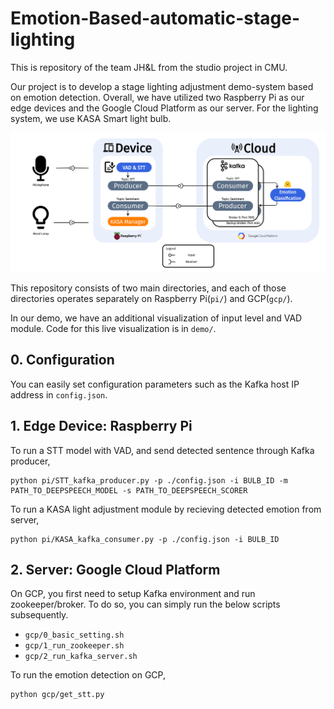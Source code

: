 # Emotion-Based-automatic-stage-lighting

This is repository of the team JH&L from the studio project in CMU.

Our project is to develop a stage lighting adjustment demo-system based on emotion detection. Overall, we have utilized two Raspberry Pi as our edge devices and the Google Cloud Platform as our server. For the lighting system, we use KASA Smart light bulb.

![System Architecture](imgs/SystemArchitecture.png)

This repository consists of two main directories, and each of those directories operates separately on Raspberry Pi(`pi/`) and GCP(`gcp/`).

In our demo, we have an additional visualization of input level and VAD module. Code for this live visualization is in `demo/`.


## 0. Configuration

You can easily set configuration parameters such as the Kafka host IP address in `config.json`.


## 1. Edge Device: Raspberry Pi

To run a STT model with VAD, and send detected sentence through Kafka producer,
```
python pi/STT_kafka_producer.py -p ./config.json -i BULB_ID -m PATH_TO_DEEPSPEECH_MODEL -s PATH_TO_DEEPSPEECH_SCORER
```

To run a KASA light adjustment module by recieving detected emotion from server,
```
python pi/KASA_kafka_consumer.py -p ./config.json -i BULB_ID
```


## 2. Server: Google Cloud Platform

On GCP, you first need to setup Kafka environment and run zookeeper/broker.
To do so, you can simply run the below scripts subsequently.
- `gcp/0_basic_setting.sh`
- `gcp/1_run_zookeeper.sh`
- `gcp/2_run_kafka_server.sh`

To run the emotion detection on GCP,
```
python gcp/get_stt.py
```


